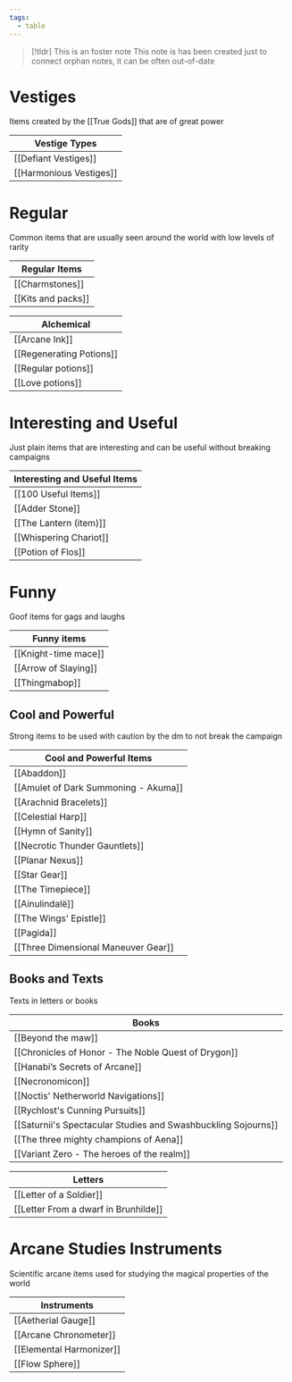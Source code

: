 ```yaml
---
tags:
  - table
---
```

> [!tldr] This is an foster note
> This note is has been created just to connect orphan notes, it can be often out-of-date

# Vestiges 
Items created by the [[True Gods]] that are of great power

| Vestige Types           |
| ----------------------- |
| [[Defiant Vestiges]]    |
| [[Harmonious Vestiges]] |

# Regular
Common items that are usually seen around the world with low levels of rarity

| Regular Items            |
| ------------------------ |
| [[Charmstones]]          |
| [[Kits and packs]]       |

| Alchemical               |
| ------------------------ |
| [[Arcane Ink]]           |
| [[Regenerating Potions]] |
| [[Regular potions]]      |
| [[Love potions]]         |

# Interesting and Useful
Just plain items that are interesting and can be useful without breaking campaigns

| Interesting and Useful Items |
| ---------------------------- |
| [[100 Useful Items]]         |
| [[Adder Stone]]              |
| [[The Lantern (item)]]       |
| [[Whispering Chariot]]       |
| [[Potion of Flos]]           |

# Funny
Goof items for gags and laughs

| Funny items          |
| -------------------- |
| [[Knight-time mace]] |
| [[Arrow of Slaying]] |
| [[Thingmabop]]       |


## Cool and Powerful
Strong items to be used with caution by the dm to not break the campaign

| Cool and Powerful Items              |
| ------------------------------------ |
| [[Abaddon]]                          |
| [[Amulet of Dark Summoning - Akuma]] |
| [[Arachnid Bracelets]]               |
| [[Celestial Harp]]                   |
| [[Hymn of Sanity]]                   |
| [[Necrotic Thunder Gauntlets]]       |
| [[Planar Nexus]]                     |
| [[Star Gear]]                        |
| [[The Timepiece]]                    |
| [[Ainulindalë]]                      |
| [[The Wings' Epistle]]               |
| [[Pagida]]                           |
| [[Three Dimensional Maneuver Gear]]  |


## Books and Texts
Texts in letters or books

| Books                                                         |
| ------------------------------------------------------------- |
| [[Beyond the maw]]                                            |
| [[Chronicles of Honor - The Noble Quest of Drygon]]           |
| [[Hanabi’s Secrets of Arcane]]                                |
| [[Necronomicon]]                                              |
| [[Noctis' Netherworld Navigations]]                           |
| [[Rychlost's Cunning Pursuits]]                               |
| [[Saturnii's Spectacular Studies and Swashbuckling Sojourns]] |
| [[The three mighty champions of Aena]]                        |
| [[Variant Zero - The heroes of the realm]]                    |

| Letters                 |
| ----------------------- |
| [[Letter of a Soldier]] |
| [[Letter From a dwarf in Brunhilde]]                        |


# Arcane Studies Instruments
Scientific arcane items used for studying the magical properties of the world

| Instruments              |
| ------------------------ |
| [[Aetherial Gauge]]      |
| [[Arcane Chronometer]]   |
| [[Elemental Harmonizer]] |
| [[Flow Sphere]]                         |